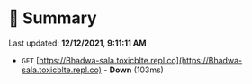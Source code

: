 # 📖 Summary
Last updated: **12/12/2021, 9:11:11 AM**

- `GET` [https://Bhadwa-sala.toxicblte.repl.co](https://Bhadwa-sala.toxicblte.repl.co) - **Down** (103ms)
